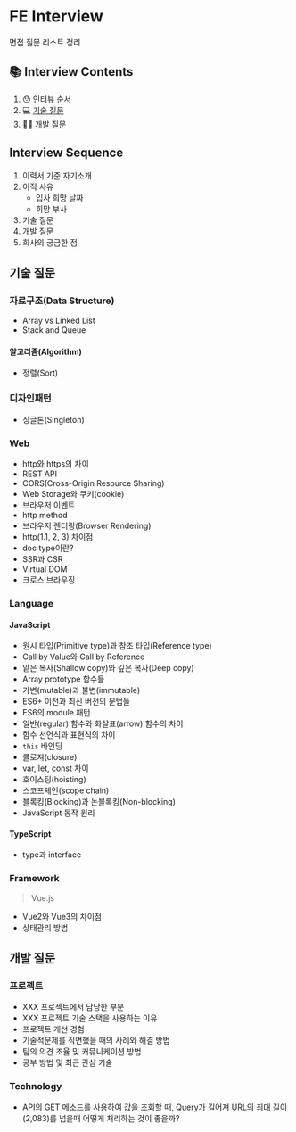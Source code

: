 # FE Interview

면접 질문 리스트 정리

## 📚 Interview Contents

1. 😯 [인터뷰 순서](#interview-sequence)
2. 💻 [기술 질문](#기술-질문)
3. 🧑‍💻 [개발 질문](#개발-질문)

## Interview Sequence

1. 이력서 기준 자기소개
2. 이직 사유
   - 입사 희망 날짜
   - 희망 부사
3. 기술 질문
4. 개발 질문
5. 회사의 궁금한 점

## 기술 질문

### 자료구조(Data Structure)

- Array vs Linked List
- Stack and Queue

#### 알고리즘(Algorithm)

- 정렬(Sort)

### 디자인패턴

- 싱글톤(Singleton)

### Web

- http와 https의 차이
- REST API
- CORS(Cross-Origin Resource Sharing)
- Web Storage와 쿠키(cookie)
- 브라우저 이벤트
- http method
- 브라우저 렌더링(Browser Rendering)
- http(1.1, 2, 3) 차이점
- doc type이란?
- SSR과 CSR
- Virtual DOM
- 크로스 브라우징

### Language

#### JavaScript

- 원시 타입(Primitive type)과 참조 타입(Reference type)
- Call by Value와 Call by Reference
- 얕은 복사(Shallow copy)와 깊은 복사(Deep copy)
- Array prototype 함수들
- 가변(mutable)과 불변(immutable)
- ES6+ 이전과 최신 버전의 문법들
- ES6의 module 패턴
- 일반(regular) 함수와 화살표(arrow) 함수의 차이
- 함수 선언식과 표현식의 차이
- `this` 바인딩
- 클로져(closure)
- var, let, const 차이
- 호이스팅(hoisting)
- 스코프체인(scope chain)
- 블록킹(Blocking)과 논블록킹(Non-blocking)
- JavaScript 동작 원리

#### TypeScript

- type과 interface

### Framework

> Vue.js

- Vue2와 Vue3의 차이점
- 상태관리 방법

## 개발 질문

### 프로젝트

- XXX 프로젝트에서 담당한 부분
- XXX 프로젝트 기술 스택을 사용하는 이유
- 프로젝트 개선 경험
- 기술적문제를 직면했을 때의 사례와 해결 방법
- 팀의 의견 조율 및 커뮤니케이션 방법
- 공부 방법 및 최근 관심 기술

### Technology

- API의 GET 메소드를 사용하여 값을 조회할 때, Query가 길어져 URL의 최대 길이(2,083)를 넘을때 어떻게 처리하는 것이 좋을까?
